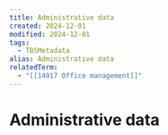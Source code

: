 ```yaml
---
title: Administrative data
created: 2024-12-01
modified: 2024-12-01
tags:
  - TBSMetadata
alias: Administrative data
relatedTerm:
  - "[[14917 Office management]]"
---
```

# Administrative data
